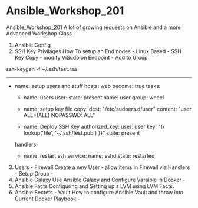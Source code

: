 # Ansible_Workshop_201
Ansible_Workshop_201
A lot of growing requests on Ansible and a more Advanced Workshop Class - 
1. Ansible Config
2. SSH Key Privilages
How To setup an End nodes - Linux Based - SSH Key Copy - modify ViSudo on Endpoint - Add to Group

ssh-keygen -f ~/.ssh/test.rsa

---
 - name: setup users and stuff
   hosts: web
   become: true
   tasks:
     - name: users
       user:
          state: present
          name: user
          group: wheel
  
     - name: setup key file
       copy:
          dest: "/etc/sudoers.d/user"
          content: "user  ALL=(ALL)  NOPASSWD: ALL" 

     - name: Deploy SSH Key
       authorized_key:
          user: user
          key: "{{ lookup('file', '~/.ssh/test.pub') }}"
          state: present     

   handlers:
     - name: restart ssh
       service:
          name: sshd
    state: restarted
3. Users - Firewall
Create a new User - allow items in Firewall via Handlers - Setup Group - 
4. Ansible Galaxy
Use Ansible Galaxy and Configure Varaible in Docker - 
5. Ansible Facts
Configuring and Setting up a LVM using LVM Facts. 
6. Ansible Secrets - Vault
How to configure Ansible Vault and throw into Current Docker Playbook - 


